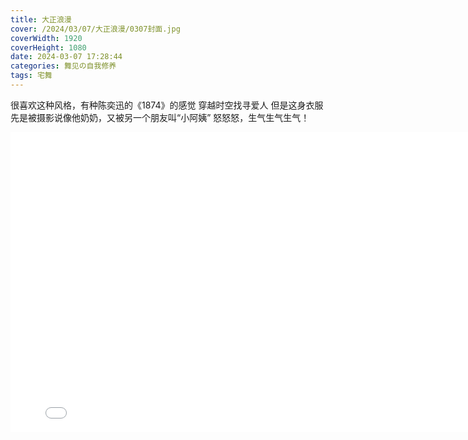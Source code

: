 ```yaml
---
title: 大正浪漫
cover: /2024/03/07/大正浪漫/0307封面.jpg
coverWidth: 1920
coverHeight: 1080
date: 2024-03-07 17:28:44
categories: 舞见の自我修养
tags: 宅舞
---
```

很喜欢这种风格，有种陈奕迅的《1874》的感觉
穿越时空找寻爱人
但是这身衣服先是被摄影说像他奶奶，又被另一个朋友叫“小阿姨”
怒怒怒，生气生气生气！

<iframe src="//player.bilibili.com/player.html?aid=1801343066&bvid=BV1pt421t7yi&cid=1462024020&p=1" scrolling="no" border="0" frameborder="no" framespacing="0" allowfullscreen="true" style="width: 800px; height:480px;"> </iframe>